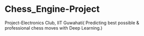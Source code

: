 # Chess_Engine-Project
Project-Electronics Club, IIT Guwahati( Predicting best possible &amp; professional chess moves with Deep Learning.)

